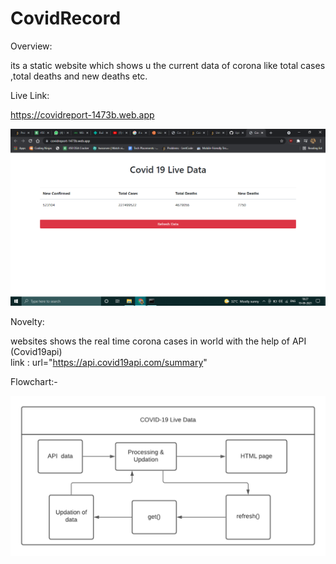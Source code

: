# CovidRecord

Overview:

its a static website which shows u the current data of corona like total cases ,total deaths and new deaths etc.

Live Link:

https://covidreport-1473b.web.app

![](covid.png)

Novelty:

websites shows the real time corona cases in world with the help of API (Covid19api)   
link :  url="https://api.covid19api.com/summary"

 Flowchart:-
 
![](Covid19LiveData.png)
